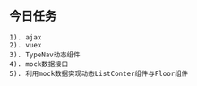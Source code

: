 ## 今日任务
    1). ajax
    2). vuex
    3). TypeNav动态组件
    4). mock数据接口
    5). 利用mock数据实现动态ListConter组件与Floor组件